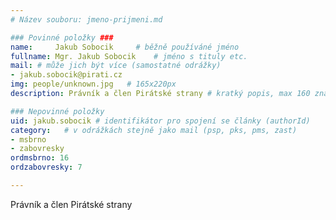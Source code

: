 ```yaml
---
# Název souboru: jmeno-prijmeni.md

### Povinné položky ###
name:     Jakub Sobocik  	# běžně používáné jméno
fullname: Mgr. Jakub Sobocik  	# jméno s tituly etc.
mail: # může jich být více (samostatné odrážky)
- jakub.sobocik@pirati.cz
img: people/unknown.jpg   # 165x220px
description: Právník a člen Pirátské strany	# kratký popis, max 160 znaků

### Nepovinné položky
uid: jakub.sobocik # identifikátor pro spojení se články (authorId)
category: 	# v odrážkách stejně jako mail (psp, pks, pms, zast)
- msbrno
- zabovresky
ordmsbrno: 16
ordzabovresky: 7

---
```


Právník a člen Pirátské strany
